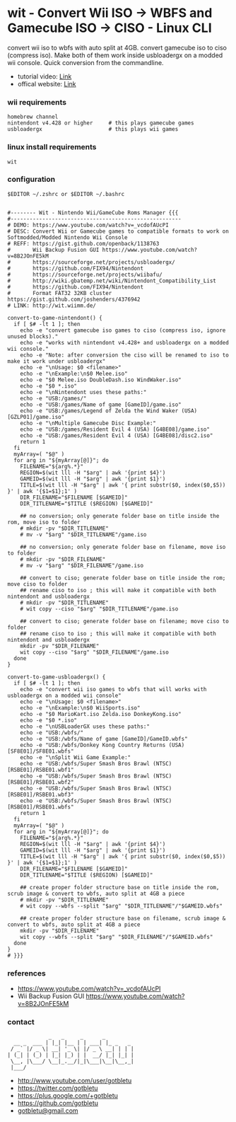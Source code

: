 # wit - Convert Wii ISO -> WBFS and Gamecube ISO -> CISO - Linux CLI
convert wii iso to wbfs with auto split at 4GB. convert gamecube iso to ciso (compress iso). Make both of them work inside usbloadergx on a modded wii console. Quick conversion from the commandline.

* tutorial video: [Link](https://www.youtube.com/watch?v=_vcdofAUcPI)
* offical website: [Link](https://wit.wiimm.de/)

### wii requirements
    homebrew channel
    nintendont v4.428 or higher     # this plays gamecube games
    usbloadergx                     # this plays wii games

### linux install requirements
    wit

### configuration
    $EDITOR ~/.zshrc or $EDITOR ~/.bashrc


    #-------- Wit - Nintendo Wii/GameCube Roms Manager {{{
    #------------------------------------------------------
    # DEMO: https://www.youtube.com/watch?v=_vcdofAUcPI
    # DESC: Convert Wii or Gamecube games to compatible formats to work on Softmodded/Modded Nintendo Wii Console
    # REFF: https://gist.github.com/openback/1138763
    #       Wii Backup Fusion GUI https://www.youtube.com/watch?v=8B2JOnFE5kM
    #       https://sourceforge.net/projects/usbloadergx/
    #       https://github.com/FIX94/Nintendont
    #       https://sourceforge.net/projects/wiibafu/
    #       http://wiki.gbatemp.net/wiki/Nintendont_Compatibility_List
    #       https://github.com/FIX94/Nintendont
    #       Format FAT32 32KB cluster https://gist.github.com/joshenders/4376942
    # LINK: http://wit.wiimm.de/
    
    convert-to-game-nintendont() {
      if [ $# -lt 1 ]; then
        echo -e "convert gamecube iso games to ciso (compress iso, ignore unused blocks)."
        echo -e "works with nintendont v4.428+ and usbloadergx on a modded wii console."
        echo -e "Note: after conversion the ciso will be renamed to iso to make it work under usbloadergx"
        echo -e "\nUsage: $0 <filename>"
        echo -e "\nExample:\n$0 Melee.iso"
        echo -e "$0 Melee.iso DoubleDash.iso WindWaker.iso"
        echo -e "$0 *.iso"
        echo -e "\nNintendont uses these paths:"
        echo -e "USB:/games/"
        echo -e "USB:/games/Name of game [GameID]/game.iso"
        echo -e "USB:/games/Legend of Zelda the Wind Waker (USA) [GZLP01]/game.iso"
        echo -e "\nMultiple Gamecube Disc Example:"
        echo -e "USB:/games/Resident Evil 4 (USA) [G4BE08]/game.iso"
        echo -e "USB:/games/Resident Evil 4 (USA) [G4BE08]/disc2.iso"
        return 1
      fi
      myArray=( "$@" )
      for arg in "${myArray[@]}"; do
        FILENAME="${arg%.*}"
        REGION=$(wit lll -H "$arg" | awk '{print $4}')
        GAMEID=$(wit lll -H "$arg" | awk '{print $1}')
        TITLE=$(wit lll -H "$arg" | awk '{ print substr($0, index($0,$5)) }' | awk '{$1=$1};1' )
        DIR_FILENAME="$FILENAME [$GAMEID]"
        DIR_TITLENAME="$TITLE ($REGION) [$GAMEID]"
    
        ## no conversion; only generate folder base on title inside the rom, move iso to folder
        # mkdir -pv "$DIR_TITLENAME"
        # mv -v "$arg" "$DIR_TITLENAME"/game.iso
    
        ## no conversion; only generate folder base on filename, move iso to folder
        # mkdir -pv "$DIR_FILENAME"
        # mv -v "$arg" "$DIR_FILENAME"/game.iso
    
        ## convert to ciso; generate folder base on title inside the rom; move ciso to folder
        ## rename ciso to iso ; this will make it compatible with both nintendont and usbloadergx
        # mkdir -pv "$DIR_TITLENAME"
        # wit copy --ciso "$arg" "$DIR_TITLENAME"/game.iso
    
        ## convert to ciso; generate folder base on filename; move ciso to folder
        ## rename ciso to iso ; this will make it compatible with both nintendont and usbloadergx
        mkdir -pv "$DIR_FILENAME"
        wit copy --ciso "$arg" "$DIR_FILENAME"/game.iso
      done
    }
    
    convert-to-game-usbloadergx() {
      if [ $# -lt 1 ]; then
        echo -e "convert wii iso games to wbfs that will works with usbloadergx on a modded wii console"
        echo -e "\nUsage: $0 <filename>"
        echo -e "\nExample:\n$0 WiiSports.iso"
        echo -e "$0 MarioKart.iso Zelda.iso DonkeyKong.iso"
        echo -e "$0 *.iso"
        echo -e "\nUSBLoaderGX uses these paths:"
        echo -e "USB:/wbfs/"
        echo -e "USB:/wbfs/Name of game [GameID]/GameID.wbfs"
        echo -e "USB:/wbfs/Donkey Kong Country Returns (USA) [SF8E01]/SF8E01.wbfs"
        echo -e "\nSplit Wii Game Example:"
        echo -e "USB:/wbfs/Super Smash Bros Brawl (NTSC) [RSBE01]/RSBE01.wbf1"
        echo -e "USB:/wbfs/Super Smash Bros Brawl (NTSC) [RSBE01]/RSBE01.wbf2"
        echo -e "USB:/wbfs/Super Smash Bros Brawl (NTSC) [RSBE01]/RSBE01.wbf3"
        echo -e "USB:/wbfs/Super Smash Bros Brawl (NTSC) [RSBE01]/RSBE01.wbfs"
        return 1
      fi
      myArray=( "$@" )
      for arg in "${myArray[@]}"; do
        FILENAME="${arg%.*}"
        REGION=$(wit lll -H "$arg" | awk '{print $4}')
        GAMEID=$(wit lll -H "$arg" | awk '{print $1}')
        TITLE=$(wit lll -H "$arg" | awk '{ print substr($0, index($0,$5)) }' | awk '{$1=$1};1' )
        DIR_FILENAME="$FILENAME [$GAMEID]"
        DIR_TITLENAME="$TITLE ($REGION) [$GAMEID]"
    
        ## create proper folder structure base on title inside the rom, scrub image & convert to wbfs, auto split at 4GB a piece
        # mkdir -pv "$DIR_TITLENAME"
        # wit copy --wbfs --split "$arg" "$DIR_TITLENAME"/"$GAMEID.wbfs"
    
        ## create proper folder structure base on filename, scrub image & convert to wbfs, auto split at 4GB a piece
        mkdir -pv "$DIR_FILENAME"
        wit copy --wbfs --split "$arg" "$DIR_FILENAME"/"$GAMEID.wbfs"
      done
    }
    # }}}


### references
- https://www.youtube.com/watch?v=_vcdofAUcPI
- Wii Backup Fusion GUI https://www.youtube.com/watch?v=8B2JOnFE5kM

### contact

                 _   _     _      _         
      __ _  ___ | |_| |__ | | ___| |_ _   _ 
     / _` |/ _ \| __| '_ \| |/ _ \ __| | | |
    | (_| | (_) | |_| |_) | |  __/ |_| |_| |
     \__, |\___/ \__|_.__/|_|\___|\__|\__,_|
     |___/                                  

- http://www.youtube.com/user/gotbletu
- https://twitter.com/gotbletu
- https://plus.google.com/+gotbletu
- https://github.com/gotbletu
- gotbletu@gmail.com



